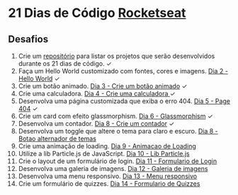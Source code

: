 # 21 Dias de Código [Rocketseat](rocketseat.com.br)

## Desafios

1. Crie um [repositório](https://github.com/danielvalmeida91/21days-coding) para listar os projetos que serão desenvolvidos durante os 21 dias de código. ✓
2. Faça um Hello World customizado com fontes, cores e imagens. [Dia 2 - Hello World](https://github.com/danielvalmeida91/21days-coding/tree/main/01%20-%20hello%20world) ✓
3. Crie um botão animado. [Dia 3 - Crie um botão animado](https://github.com/danielvalmeida91/21days-coding/tree/main/02%20-%20Button) ✓
4. Crie uma calculadora. [Dia 4 - Crie uma calculadora ](https://github.com/danielvalmeida91/21days-coding/tree/main/03%20-%20Calculator) ✓
5. Desenvolva uma página customizada que exiba o erro 404. [Dia 5 - Page 404](https://github.com/danielvalmeida91/21days-coding/tree/main/04%20-%20Page%20Error%20404) ✓
6. Crie um card com efeito glassmorphism. [Dia 6 - Glassmorphism](https://github.com/danielvalmeida91/21days-coding/tree/main/05%20-%20Glassmorphism) ✓
7. Desenvolva um contador. [Dia 8 - Crie um contador](https://github.com/danielvalmeida91/21days-coding/tree/main/07%20-%20Counter) ✓
8. Desenvolva um toggle que altere o tema para claro e escuro. [Dia 8 - Botao alternador de temas](https://github.com/danielvalmeida91/21days-coding/tree/main/08%20-%20Toggle%20Button)
9. Crie uma animação de loading. [Dia 9 - Animacao de Loading](https://github.com/danielvalmeida91/21days-coding/tree/main/09%20-%20Animation%20Loading)
10. Utilize a lib Particle.js de JavaScript. [Dia 10 - Lib Particle.js](https://github.com/danielvalmeida91/21days-coding/tree/main/10%20-%20Lib%20Particle.js)
11. Crie o layout de um formulário de login. [Dia 11 - Formulario de Login](https://github.com/danielvalmeida91/21days-coding/tree/main/11%20-%20Form%20login)
12. Desenvolva uma galeria de imagens. [Dia 12 - Galeria de imagens](https://github.com/danielvalmeida91/21days-coding/tree/main/12%20-%20Carroussel)
13. Desenvolva uma menu responsivo. [Dia 13 - Menu responsivo](https://github.com/danielvalmeida91/21days-coding/tree/main/13%20-%20Responsive%20menu)
14. Crie um formulário de quizzes. [Dia 14 - Formulario de Quizzes](https://github.com/danielvalmeida91/21days-coding/tree/main/14%20-%20Form%20quiz)
